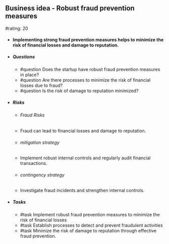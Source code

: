 ## Business idea - Robust fraud prevention measures
#rating: 20
- #### Implementing strong fraud prevention measures helps to minimize the risk of financial losses and damage to reputation.
- ##### Questions
  - #question Does the startup have robust fraud prevention measures in place?
  - #question Are there processes to minimize the risk of financial losses due to fraud?
  - #question Is the risk of damage to reputation minimized?
- ##### Risks

  - ###### Fraud Risks
  - Fraud can lead to financial losses and damage to reputation.
  - ###### mitigation strategy
  - Implement robust internal controls and regularly audit financial transactions.
  - ###### contingency strategy
  - Investigate fraud incidents and strengthen internal controls.
- ##### Tasks
  - #task Implement robust fraud prevention measures to minimize the risk of financial losses
  - #task  Establish processes to detect and prevent fraudulent activities
  - #task  Minimize the risk of damage to reputation through effective fraud prevention.


